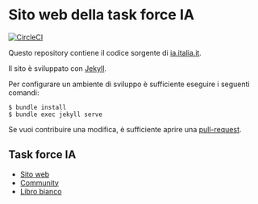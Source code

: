 # Sito web della task force IA

[![CircleCI](https://circleci.com/gh/task-force-ia/ia.italia.it.svg?style=svg)](https://circleci.com/gh/task-force-ia/ia.italia.it)

Questo repository contiene il codice sorgente di [ia.italia.it](https://ia.italia.it).

Il sito è sviluppato con [Jekyll](https://jekyllrb.com/).

Per configurare un ambiente di sviluppo è sufficiente eseguire i seguenti comandi:

    $ bundle install
    $ bundle exec jekyll serve

Se vuoi contribuire una modifica, è sufficiente aprire una [pull-request](https://help.github.com/articles/about-pull-requests/).

## Task force IA 

- [Sito web](https://ia.italia.it)
- [Community](https://ia.italia.it/community)
- [Libro bianco](https://libro-bianco-ia.readthedocs.io/)
